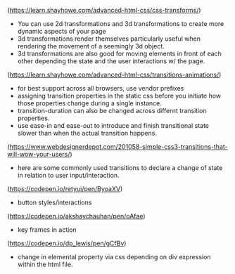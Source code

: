 (https://learn.shayhowe.com/advanced-html-css/css-transforms/)
* You can use 2d transformations and 3d transformations to create more dynamic aspects of your page
* 3d transformations render themselves particularly useful when rendering the movement of a seemingly 3d object. 
* 3d transformations are also good for moving elements in front of each other depending the state and the user interactions w/ the page. 

(https://learn.shayhowe.com/advanced-html-css/transitions-animations/)
* for best support across all browsers, use vendor prefixes
* assigning transition properties in the static css  before you initiate how those properties change during a single instance. 
* transition-duration can also be changed across differnt transition properties. 
* use ease-in and ease-out to introduce and finish transitional state slower than when the actual transition happens. 

(https://www.webdesignerdepot.com/201058-simple-css3-transitions-that-will-wow-your-users/)
* here are some commonly used transitions to declare a change of state in relation to user input/interaction. 

(https://codepen.io/retyui/pen/ByoaXV)
* button styles/interactions 

(https://codepen.io/akshaychauhan/pen/oAfae)
* key frames in action

(https://codepen.io/dp_lewis/pen/gCfBv)
* change in elemental property via css depending on div expression within the html file. 